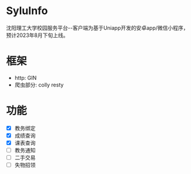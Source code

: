 # SyluInfo
沈阳理工大学校园服务平台--客户端为基于Uniapp开发的安卓app/微信小程序，预计2023年8月下旬上线。
# 框架
- http: GIN
- 爬虫部分: colly resty
# 功能
- [x] 教务绑定
- [x] 成绩查询
- [x] 课表查询
- [ ] 教务通知
- [ ] 二手交易
- [ ] 失物招领
